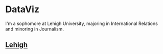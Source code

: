 # DataViz
I'm a sophomore at Lehigh University, majoring in International Relations and minoring in Journalism. 
## [Lehigh](http://www1.lehigh.edu/)
